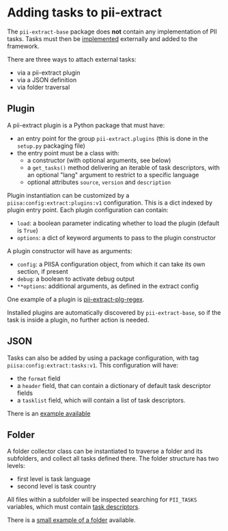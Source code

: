 # Adding tasks to pii-extract

The `pii-extract-base` package does **not** contain any implementation of PII
tasks. Tasks must then be [implemented] externally and added to the framework.

There are three ways to attach external tasks:
 * via a pii-extract plugin
 * via a JSON definition
 * via folder traversal


## Plugin

A pii-extract plugin is a Python package that must have:
  * an entry point for the group `pii-extract.plugins` (this is done in the
    `setup.py` packaging file)
  * the entry point must be a class with:
     - a constructor (with optional arguments, see below)
     - a `get_tasks()` method delivering an iterable of task descriptors, with
       an optional "lang" argument to restrict to a specific language
     - optional attributes `source`, `version` and `description`

Plugin instantiation can be customized by a
`piisa:config:extract:plugins:v1` configuration. This is a dict indexed
by plugin entry point. Each plugin configuration can contain:
 * `load`: a boolean parameter indicating whether to load the plugin (default
   is `True`)
 * `options`: a dict of keyword arguments to pass to the plugin constructor
 
 
A plugin constructor will have as arguments:
 * `config`: a PIISA configuration object, from which it can take its own
   section, if present
 * `debug`: a boolean to activate debug output
 * `**options`: additional arguments, as defined in the extract config
 
One example of a plugin is [pii-extract-plg-regex].

Installed plugins are automatically discovered by `pii-extract-base`, so if
the task is inside a plugin, no further action is needed. 

## JSON

Tasks can also be added by using a package configuration, with tag 
`piisa:config:extract:tasks:v1`. This configuration will have:
  * the `format` field
  * a `header` field, that can contain a dictionary of default task descriptor
    fields
  * a `tasklist` field, which will contain a list of task descriptors.
  
There is an [example available]
  

## Folder

A folder collector class can be instantiated to traverse a folder and its
subfolders, and collect all tasks defined there. The folder structure has two
levels:
 * first level is task language
 * second level is task country

All files within a subfolder will be inspected searching for `PII_TASKS`
variables, which must contain [task descriptors].

There is a [small example of a folder] available.


[example available]: ../test/data/tasklist-example.json
[implemented]: task-implementation.md
[task descriptors]: task-descriptor.md
[small example of a folder]: ../test/taux/modules
[pii-extract-plg-regex]: https:/github.com/piisa/pii-extract-plg-regex
